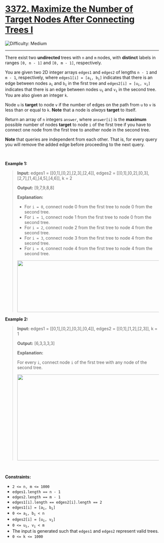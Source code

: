 <h1><a href="https://leetcode.com/problems/maximize-the-number-of-target-nodes-after-connecting-trees-i?envType=daily-question&envId=2025-05-28">3372. Maximize the Number of Target Nodes After Connecting Trees I</a></h1>

![Difficulty: Medium](https://img.shields.io/badge/Medium-fac31d)

---

<p>There exist two <strong>undirected </strong>trees with <code>n</code> and <code>m</code> nodes, with <strong>distinct</strong> labels in ranges <code>[0, n - 1]</code> and <code>[0, m - 1]</code>, respectively.</p>

<p>You are given two 2D integer arrays <code>edges1</code> and <code>edges2</code> of lengths <code>n - 1</code> and <code>m - 1</code>, respectively, where <code>edges1[i] = [a<sub>i</sub>, b<sub>i</sub>]</code> indicates that there is an edge between nodes <code>a<sub>i</sub></code> and <code>b<sub>i</sub></code> in the first tree and <code>edges2[i] = [u<sub>i</sub>, v<sub>i</sub>]</code> indicates that there is an edge between nodes <code>u<sub>i</sub></code> and <code>v<sub>i</sub></code> in the second tree. You are also given an integer <code>k</code>.</p>

<p>Node <code>u</code> is <strong>target</strong> to node <code>v</code> if the number of edges on the path from <code>u</code> to <code>v</code> is less than or equal to <code>k</code>. <strong>Note</strong> that a node is <em>always</em> <strong>target</strong> to itself.</p>

<p>Return an array of <code>n</code> integers <code>answer</code>, where <code>answer[i]</code> is the <strong>maximum</strong> possible number of nodes <strong>target</strong> to node <code>i</code> of the first tree if you have to connect one node from the first tree to another node in the second tree.</p>

<p><strong>Note</strong> that queries are independent from each other. That is, for every query you will remove the added edge before proceeding to the next query.</p>

<p>&nbsp;</p>
<p><strong class="example">Example 1:</strong></p>

><p><strong>Input:</strong> <span class="example-io">edges1 = [[0,1],[0,2],[2,3],[2,4]], edges2 = [[0,1],[0,2],[0,3],[2,7],[1,4],[4,5],[4,6]], k = 2</span></p>
>
><p><strong>Output:</strong> <span class="example-io">[9,7,9,8,8]</span></p>
>
><p><strong>Explanation:</strong></p>
>
><ul>
>	<li>For <code>i = 0</code>, connect node 0 from the first tree to node 0 from the second tree.</li>
>	<li>For <code>i = 1</code>, connect node 1 from the first tree to node 0 from the second tree.</li>
>	<li>For <code>i = 2</code>, connect node 2 from the first tree to node 4 from the second tree.</li>
>	<li>For <code>i = 3</code>, connect node 3 from the first tree to node 4 from the second tree.</li>
>	<li>For <code>i = 4</code>, connect node 4 from the first tree to node 4 from the second tree.</li>
></ul>
><img alt="" src="https://assets.leetcode.com/uploads/2024/09/24/3982-1.png" style="width: 600px; height: 169px;" />

<p><strong class="example">Example 2:</strong></p>

><p><strong>Input:</strong> <span class="example-io">edges1 = [[0,1],[0,2],[0,3],[0,4]], edges2 = [[0,1],[1,2],[2,3]], k = 1</span></p>
>
><p><strong>Output:</strong> <span class="example-io">[6,3,3,3,3]</span></p>
>
><p><strong>Explanation:</strong></p>
>
><p>For every <code>i</code>, connect node <code>i</code> of the first tree with any node of the second tree.</p>
><img alt="" src="https://assets.leetcode.com/uploads/2024/09/24/3928-2.png" style="height: 281px; width: 500px;" />

<p>&nbsp;</p>
<p><strong>Constraints:</strong></p>

<ul>
	<li><code>2 &lt;= n, m &lt;= 1000</code></li>
	<li><code>edges1.length == n - 1</code></li>
	<li><code>edges2.length == m - 1</code></li>
	<li><code>edges1[i].length == edges2[i].length == 2</code></li>
	<li><code>edges1[i] = [a<sub>i</sub>, b<sub>i</sub>]</code></li>
	<li><code>0 &lt;= a<sub>i</sub>, b<sub>i</sub> &lt; n</code></li>
	<li><code>edges2[i] = [u<sub>i</sub>, v<sub>i</sub>]</code></li>
	<li><code>0 &lt;= u<sub>i</sub>, v<sub>i</sub> &lt; m</code></li>
	<li>The input is generated such that <code>edges1</code> and <code>edges2</code> represent valid trees.</li>
	<li><code>0 &lt;= k &lt;= 1000</code></li>
</ul>
